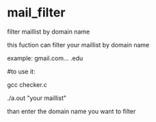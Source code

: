 # mail_filter
filter maillist by domain name 

this fuction can filter your maillist by domain name 

example:  gmail.com...
          .edu
          

#to use it:

gcc checker.c

./a.out "your maillist"

than enter the domain name you want to filter 
